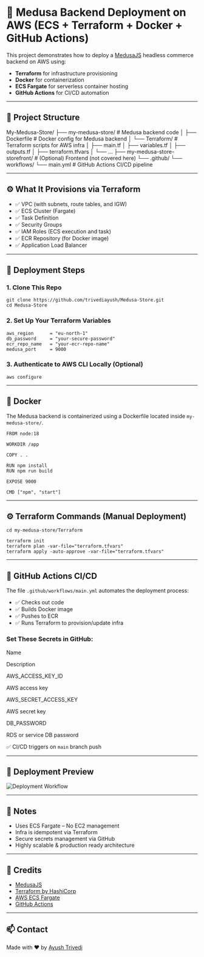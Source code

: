 🧵 Medusa Backend Deployment on AWS (ECS + Terraform + Docker + GitHub Actions)
===============================================================================

This project demonstrates how to deploy a [MedusaJS](https://medusajs.com) headless commerce backend on AWS using:

*   **Terraform** for infrastructure provisioning
*   **Docker** for containerization
*   **ECS Fargate** for serverless container hosting
*   **GitHub Actions** for CI/CD automation

* * *

📁 Project Structure
--------------------

My-Medusa-Store/
├── my-medusa-store/                  # Medusa backend code
│   ├── Dockerfile                    # Docker config for Medusa backend
│   └── Terraform/                    # Terraform scripts for AWS infra
│       ├── main.tf
│       ├── variables.tf
│       ├── outputs.tf
│       ├── terraform.tfvars
│       └── ...
├── my-medusa-store-storefront/      # (Optional) Frontend (not covered here)
└── .github/
    └── workflows/
        └── main.yml                 # GitHub Actions CI/CD pipeline

* * *

⚙️ What It Provisions via Terraform
-----------------------------------

*   ✅ VPC (with subnets, route tables, and IGW)
*   ✅ ECS Cluster (Fargate)
*   ✅ Task Definition
*   ✅ Security Groups
*   ✅ IAM Roles (ECS execution and task)
*   ✅ ECR Repository (for Docker image)
*   ✅ Application Load Balancer

* * *

🚀 Deployment Steps
-------------------

### 1\. Clone This Repo

    
    git clone https://github.com/trivediayush/Medusa-Store.git
    cd Medusa-Store
    

### 2\. Set Up Your Terraform Variables

    
    aws_region      = "eu-north-1"
    db_password     = "your-secure-password"
    ecr_repo_name   = "your-ecr-repo-name"
    medusa_port     = 9000
    

### 3\. Authenticate to AWS CLI Locally (Optional)

    aws configure

* * *

🐳 Docker
---------

The Medusa backend is containerized using a Dockerfile located inside `my-medusa-store/`.

    
    FROM node:18
    
    WORKDIR /app
    
    COPY . .
    
    RUN npm install
    RUN npm run build
    
    EXPOSE 9000
    
    CMD ["npm", "start"]
    

* * *

⚙️ Terraform Commands (Manual Deployment)
-----------------------------------------

    
    cd my-medusa-store/Terraform
    
    terraform init
    terraform plan -var-file="terraform.tfvars"
    terraform apply -auto-approve -var-file="terraform.tfvars"
    

* * *

🤖 GitHub Actions CI/CD
-----------------------

The file `.github/workflows/main.yml` automates the deployment process:

*   ✅ Checks out code
*   ✅ Builds Docker image
*   ✅ Pushes to ECR
*   ✅ Runs Terraform to provision/update infra

### Set These Secrets in GitHub:

Name

Description

AWS\_ACCESS\_KEY\_ID

AWS access key

AWS\_SECRET\_ACCESS\_KEY

AWS secret key

DB\_PASSWORD

RDS or service DB password

✅ CI/CD triggers on `main` branch push

* * *

📸 Deployment Preview
---------------------

![Deployment Workflow](./deployment.gif)

* * *

📌 Notes
--------

*   Uses ECS Fargate – No EC2 management
*   Infra is idempotent via Terraform
*   Secure secrets management via GitHub
*   Highly scalable & production ready architecture

* * *

🙌 Credits
----------

*   [MedusaJS](https://medusajs.com)
*   [Terraform by HashiCorp](https://www.terraform.io/)
*   [AWS ECS Fargate](https://aws.amazon.com/fargate/)
*   [GitHub Actions](https://github.com/features/actions)

* * *

📫 Contact
----------

Made with ❤️ by [Ayush Trivedi](https://github.com/trivediayush)
